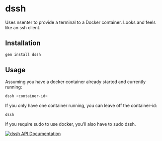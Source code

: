 dssh
====


Uses nsenter to provide a terminal to a Docker container. Looks and feels like an ssh client.



Installation
------------


```bash
gem install dssh
```


Usage
-----

Assuming you have a docker container already started and currently running:


```bash
dssh <container-id>
```


If you only have one container running, you can leave off the container-id:

```bash
dssh
```


If you require sudo to use docker, you'll also have to sudo dssh.




[![dssh API Documentation](https://www.omniref.com/ruby/gems/dssh.png)](https://www.omniref.com/ruby/gems/dssh)





